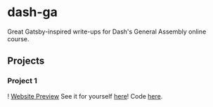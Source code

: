 # dash-ga
Great Gatsby-inspired write-ups for Dash's General Assembly online course. 
## Projects
### Project 1
! [Website Preview](https://imgur.com/a/YnBX9a2)
See it for yourself [here](https://htmlpreview.github.io/?https://github.com/jadenong/dash-ga/blob/master/project-1.htm)!
Code [here](https://github.com/jadenong/dash-ga/blob/master/project-1.htm).
